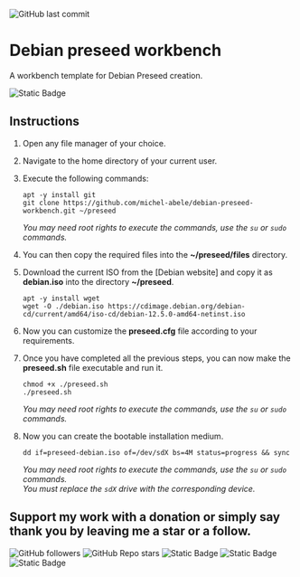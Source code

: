 ![GitHub last commit](https://img.shields.io/github/last-commit/michel-abele/debian-preseed-workbench?style=for-the-badge)

# Debian preseed workbench
A workbench template for Debian Preseed creation.

![Static Badge](https://img.shields.io/badge/12-logo?style=for-the-badge&logo=Debian&logoColor=%23ffffff&label=Debian&color=%23A81D33)

## Instructions

1. Open any file manager of your choice.

2. Navigate to the home directory of your current user.

3. Execute the following commands:
   ```shell
   apt -y install git
   git clone https://github.com/michel-abele/debian-preseed-workbench.git ~/preseed
   ```
   _You may need root rights to execute the commands, use the `su` or `sudo` commands._

4. You can then copy the required files into the **~/preseed/files** directory.

5. Download the current ISO from the [Debian website] and copy it as **debian.iso** into the directory **~/preseed**.
   ```shell
   apt -y install wget
   wget -O ./debian.iso https://cdimage.debian.org/debian-cd/current/amd64/iso-cd/debian-12.5.0-amd64-netinst.iso
   ```

6. Now you can customize the **preseed.cfg** file according to your requirements.

7. Once you have completed all the previous steps, you can now make the **preseed.sh** file executable and run it.
   ```shell
   chmod +x ./preseed.sh
   ./preseed.sh
   ```
   _You may need root rights to execute the commands, use the `su` or `sudo` commands._

8. Now you can create the bootable installation medium.
   ```shell
   dd if=preseed-debian.iso of=/dev/sdX bs=4M status=progress && sync
   ```
   _You may need root rights to execute the commands, use the `su` or `sudo` commands._<br>
   _You must replace the `sdX` drive with the corresponding device._

## Support my work with a donation or simply say thank you by leaving me a star or a follow.

![GitHub followers](https://img.shields.io/github/followers/michel-abele?style=for-the-badge&logo=github&link=https%3A%2F%2Fgithub.com%2Fmichel-abele)
![GitHub Repo stars](https://img.shields.io/github/stars/michel-abele/debian-preseed-workbench?style=for-the-badge&logo=github&link=https%3A%2F%2Fgithub.com%2Fmichel-abele%2Fdebian-preseed-workbench%2Fstargazers)
![Static Badge](https://img.shields.io/badge/Me-logo?style=for-the-badge&logo=PayPal&logoColor=%23ffffff&label=PayPal&color=%23003087&link=https%3A%2F%2Fwww.paypal.com%2Fpaypalme%2FMichelAbele)
![Static Badge](https://img.shields.io/badge/Donate-logo?style=for-the-badge&logo=Ko-fi&logoColor=%23ffffff&label=Ko-fi&color=%23ff5e5b&link=https%3A%2F%2Fko-fi.com%2Fmichelabele)
![Static Badge](https://img.shields.io/badge/Membership-logo?style=for-the-badge&logo=Patreon&logoColor=%23ffffff&label=Patreon&color=%23000000&link=https%3A%2F%2Fpatreon.com%2FMichelAbele)
